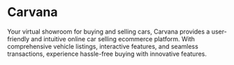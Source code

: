 # Carvana
Your virtual showroom for buying and selling cars, Carvana provides a user-friendly and intuitive online car selling ecommerce platform. With comprehensive vehicle listings, interactive features, and seamless transactions, experience hassle-free buying with innovative features.
